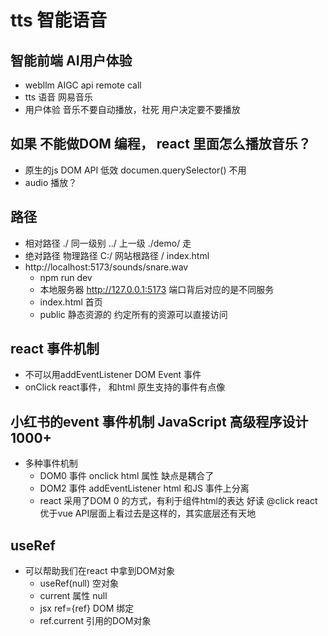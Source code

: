 # tts 智能语音

## 智能前端  AI用户体验
- webllm
  AIGC api remote call
- tts 语音
  网易音乐
- 用户体验
  音乐不要自动播放，社死
  用户决定要不要播放

## 如果 不能做DOM 编程， react 里面怎么播放音乐？
- 原生的js DOM API 低效  documen.querySelector() 不用
- audio 播放？

## 路径
- 相对路径
  ./ 同一级别
  ../ 上一级
  ./demo/ 走
- 绝对路径
  物理路径 C:/
  网站根路径 /  index.html
- http://localhost:5173/sounds/snare.wav
  - npm run dev
  - 本地服务器 http://127.0.0.1:5173
  端口背后对应的是不同服务
  - index.html 首页
  - public 静态资源的
    约定所有的资源可以直接访问

## react 事件机制
  - 不可以用addEventListener DOM Event 事件
  - onClick react事件， 和html 原生支持的事件有点像

## 小红书的event 事件机制  JavaScript 高级程序设计 1000+
- 多种事件机制
  - DOM0 事件
    onclick  html 属性 缺点是耦合了
  - DOM2 事件
    addEventListener  html 和JS 事件上分离
  - react
    采用了DOM 0 的方式，有利于组件html的表达  好读
    @click  react 优于vue
    API层面上看过去是这样的，其实底层还有天地

## useRef
- 可以帮助我们在react 中拿到DOM对象
  - useRef(null)  空对象
  - current 属性 null
  - jsx ref={ref}  DOM 绑定
  - ref.current 引用的DOM对象

